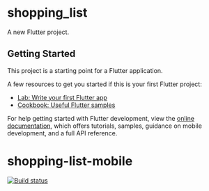 # shopping_list

A new Flutter project.

## Getting Started

This project is a starting point for a Flutter application.

A few resources to get you started if this is your first Flutter project:

- [Lab: Write your first Flutter app](https://docs.flutter.dev/get-started/codelab)
- [Cookbook: Useful Flutter samples](https://docs.flutter.dev/cookbook)

For help getting started with Flutter development, view the
[online documentation](https://docs.flutter.dev/), which offers tutorials,
samples, guidance on mobile development, and a full API reference.
# shopping-list-mobile
[![Build status](https://build.appcenter.ms/v0.1/apps/64a526c0-bdf6-4a66-9ef8-28fdf483b713/branches/master/badge)](https://appcenter.ms)
